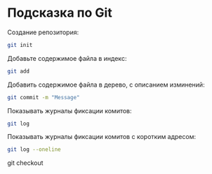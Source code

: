 # Подсказка по Git

Создание репозитория:
```sh
git init
```

Добавьте содержимое файла в индекс:
```sh
git add
```

Добавить содержимое файла в дерево, с описанием изминений:
```sh
git commit -m "Message"
```

Показывать журналы фиксации комитов:
```sh
git log 
```

Показывать журналы фиксации комитов с коротким адресом:
```sh
git log --oneline
```

git checkout